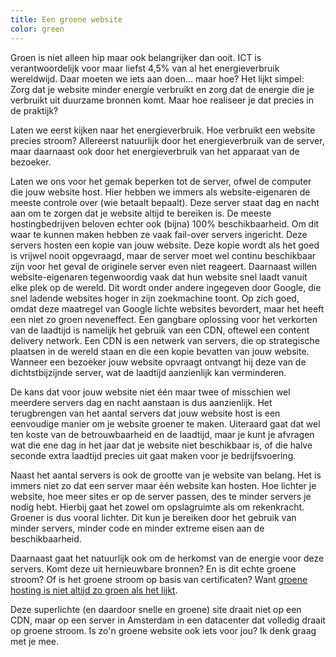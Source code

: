 ```yaml
---
title: Een groene website
color: green
---
```


Groen is niet alleen hip maar ook belangrijker dan ooit. ICT is verantwoordelijk voor maar liefst 4,5% van al het energieverbruik wereldwijd. Daar moeten we iets aan doen... maar hoe? Het lijkt simpel: Zorg dat je website minder energie verbruikt en zorg dat de energie die je verbruikt uit duurzame bronnen komt. Maar hoe realiseer je dat precies in de praktijk?

Laten we eerst kijken naar het energieverbruik. Hoe verbruikt een website precies stroom? Allereerst natuurlijk door het energieverbruik van de server, maar daarnaast ook door het energieverbruik van het apparaat van de bezoeker.

Laten we ons voor het gemak beperken tot de server, ofwel de computer die jouw website host. Hier hebben we immers als website-eigenaren de meeste controle over (wie betaalt bepaalt). Deze server staat dag en nacht aan om te zorgen dat je website altijd te bereiken is. De meeste hostingbedrijven beloven echter ook (bijna) 100% beschikbaarheid. Om dit waar te kunnen maken hebben ze vaak fail-over servers ingericht. Deze servers hosten een kopie van jouw website. Deze kopie wordt als het goed is vrijwel nooit opgevraagd, maar de server moet wel continu beschikbaar zijn voor het geval de originele server even niet reageert. Daarnaast willen website-eigenaren tegenwoordig vaak dat hun website snel laadt vanuit elke plek op de wereld. Dit wordt onder andere ingegeven door Google, die snel ladende websites hoger in zijn zoekmachine toont. Op zich goed, omdat deze maatregel van Google lichte websites bevordert, maar het heeft een niet zo groen neveneffect. Een gangbare oplossing voor het verkorten van de laadtijd is namelijk het gebruik van een CDN, oftewel een content delivery network. Een CDN is een netwerk van servers, die op strategische plaatsen in de wereld staan en die een kopie bevatten van jouw website. Wanneer een bezoeker jouw website opvraagt ontvangt hij deze van de dichtstbijzijnde server, wat de laadtijd aanzienlijk kan verminderen.

De kans dat voor jouw website niet één maar twee of misschien wel meerdere servers dag en nacht aanstaan is dus aanzienlijk. Het terugbrengen van het aantal servers dat jouw website host is een eenvoudige manier om je website groener te maken. Uiteraard gaat dat wel ten koste van de betrouwbaarheid en de laadtijd, maar je kunt je afvragen wat die ene dag in het jaar dat je website niet beschikbaar is, of die halve seconde extra laadtijd precies uit gaat maken voor je bedrijfsvoering.

Naast het aantal servers is ook de grootte van je website van belang. Het is immers niet zo dat een server maar één website kan hosten. Hoe lichter je website, hoe meer sites er op de server passen, des te minder servers je nodig hebt. Hierbij gaat het zowel om opslagruimte als om rekenkracht. Groener is dus vooral lichter. Dit kun je bereiken door het gebruik van minder servers, minder code en minder extreme eisen aan de beschikbaarheid.

Daarnaast gaat het natuurlijk ook om de herkomst van de energie voor deze servers. Komt deze uit hernieuwbare bronnen? En is dit echte groene stroom? Of is het groene stroom op basis van certificaten? Want [groene hosting is niet altijd zo groen als het lijkt](https://www.zaailingen.com/webhost-niet-zo-groen-als-lijkt/).

Deze superlichte (en daardoor snelle en groene) site draait niet op een CDN, maar op een server in Amsterdam in een datacenter dat volledig draait op groene stroom. Is zo'n groene website ook iets voor jou? Ik denk graag met je mee.
